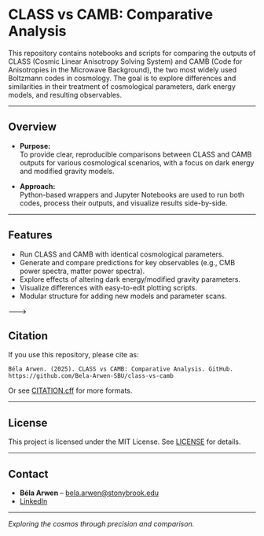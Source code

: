 # CLASS vs CAMB: Comparative Analysis

This repository contains notebooks and scripts for comparing the outputs of CLASS (Cosmic Linear Anisotropy Solving System) and CAMB (Code for Anisotropies in the Microwave Background), the two most widely used Boltzmann codes in cosmology. The goal is to explore differences and similarities in their treatment of cosmological parameters, dark energy models, and resulting observables.

---

## Overview

- **Purpose:**  
  To provide clear, reproducible comparisons between CLASS and CAMB outputs for various cosmological scenarios, with a focus on dark energy and modified gravity models.

- **Approach:**  
  Python-based wrappers and Jupyter Notebooks are used to run both codes, process their outputs, and visualize results side-by-side.

---

## Features

- Run CLASS and CAMB with identical cosmological parameters.
- Generate and compare predictions for key observables (e.g., CMB power spectra, matter power spectra).
- Explore effects of altering dark energy/modified gravity parameters.
- Visualize differences with easy-to-edit plotting scripts.
- Modular structure for adding new models and parameter scans.

<!---

## Getting Started

1. **Clone the repository:**
   ```bash
   git clone https://github.com/Bela-Arwen-SBU/class-vs-camb.git
   cd class-vs-camb
   ```

2. **Install dependencies:**  
   Make sure you have Python 3.x and Jupyter installed.  
   Install required packages:
   ```bash
   pip install numpy matplotlib classy camb
   ```

   You’ll also need local installations of:
   - [CLASS](https://github.com/lesgourg/class_public) (for `classy` to work)
   - [CAMB](https://github.com/cmbant/CAMB) (for `camb` Python module)

3. **Run the main notebook:**
   ```bash
   jupyter notebook
   ```
   Open the main notebook (e.g., `compare_class_camb.ipynb`) to begin.

---

## Repository Structure

```
class-vs-camb/
│
├── notebooks/                # Jupyter notebooks for analysis and visualization
│   └── compare_class_camb.ipynb
├── data/                     # Example input/output data (if public)
├── scripts/                  # Python scripts for running CLASS/CAMB and parsing output
├── requirements.txt
├── LICENSE
├── CITATION.cff
└── README.md
```

---

## Example Plots

<!-- Optionally add example figures here when available -->
<!-- ![Sample Comparison Plot](notebooks/example_plot.png) -->

--->

## Citation

If you use this repository, please cite as:

```
Béla Arwen. (2025). CLASS vs CAMB: Comparative Analysis. GitHub. https://github.com/Bela-Arwen-SBU/class-vs-camb
```

Or see [CITATION.cff](./CITATION.cff) for more formats.

---

## License

This project is licensed under the MIT License. See [LICENSE](./LICENSE) for details.

---

## Contact

- **Béla Arwen** – bela.arwen@stonybrook.edu  
- [LinkedIn](https://www.linkedin.com/in/belaarwen/)

---

_Exploring the cosmos through precision and comparison._
